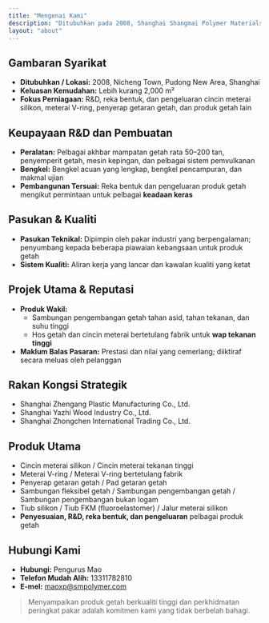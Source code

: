 ```yaml
---
title: "Mengenai Kami"
description: "Ditubuhkan pada 2008, Shanghai Shangmai Polymer Materials Co., Ltd. mengkhusus dalam R&D, reka bentuk, dan pembuatan produk getah, menyampaikan penyelesaian tersuai untuk keadaan operasi yang mencabar."
layout: "about"
---
```


## Gambaran Syarikat

- **Ditubuhkan / Lokasi:** 2008, Nicheng Town, Pudong New Area, Shanghai  
- **Keluasan Kemudahan:** Lebih kurang 2,000 m²  
- **Fokus Perniagaan:** R&D, reka bentuk, dan pengeluaran cincin meterai silikon, meterai V-ring, penyerap getaran getah, dan produk getah lain

## Keupayaan R&D dan Pembuatan

- **Peralatan:** Pelbagai akhbar mampatan getah rata 50–200 tan, penyemperit getah, mesin kepingan, dan pelbagai sistem pemvulkanan  
- **Bengkel:** Bengkel acuan yang lengkap, bengkel pencampuran, dan makmal ujian  
- **Pembangunan Tersuai:** Reka bentuk dan pengeluaran produk getah mengikut permintaan untuk pelbagai **keadaan keras**

## Pasukan & Kualiti

- **Pasukan Teknikal:** Dipimpin oleh pakar industri yang berpengalaman; penyumbang kepada beberapa piawaian kebangsaan untuk produk getah  
- **Sistem Kualiti:** Aliran kerja yang lancar dan kawalan kualiti yang ketat

## Projek Utama & Reputasi

- **Produk Wakil:**  
  - Sambungan pengembangan getah tahan asid, tahan tekanan, dan suhu tinggi  
  - Hos getah dan cincin meterai bertetulang fabrik untuk **wap tekanan tinggi**  
- **Maklum Balas Pasaran:** Prestasi dan nilai yang cemerlang; diiktiraf secara meluas oleh pelanggan

## Rakan Kongsi Strategik

- Shanghai Zhengang Plastic Manufacturing Co., Ltd.  
- Shanghai Yazhi Wood Industry Co., Ltd.  
- Shanghai Zhongchen International Trading Co., Ltd.

## Produk Utama

- Cincin meterai silikon / Cincin meterai tekanan tinggi  
- Meterai V-ring / Meterai V-ring bertetulang fabrik  
- Penyerap getaran getah / Pad getaran getah  
- Sambungan fleksibel getah / Sambungan pengembangan getah / Sambungan pengembangan bukan logam  
- Tiub silikon / Tiub FKM (fluoroelastomer) / Jalur meterai silikon  
- **Penyesuaian, R&D, reka bentuk, dan pengeluaran** pelbagai produk getah

## Hubungi Kami

- **Hubungi:** Pengurus Mao  
- **Telefon Mudah Alih:** 13311782810  
- **E-mel:** <maoxp@smpolymer.com>

> Menyampaikan produk getah berkualiti tinggi dan perkhidmatan peringkat pakar adalah komitmen kami yang tidak berbelah bahagi.
